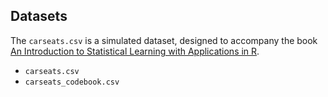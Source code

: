 ## Datasets

The `carseats.csv` is a simulated dataset, designed to accompany the book [An Introduction to Statistical Learning with Applications in R](https://www.statlearning.com/).

- `carseats.csv`
- `carseats_codebook.csv`
